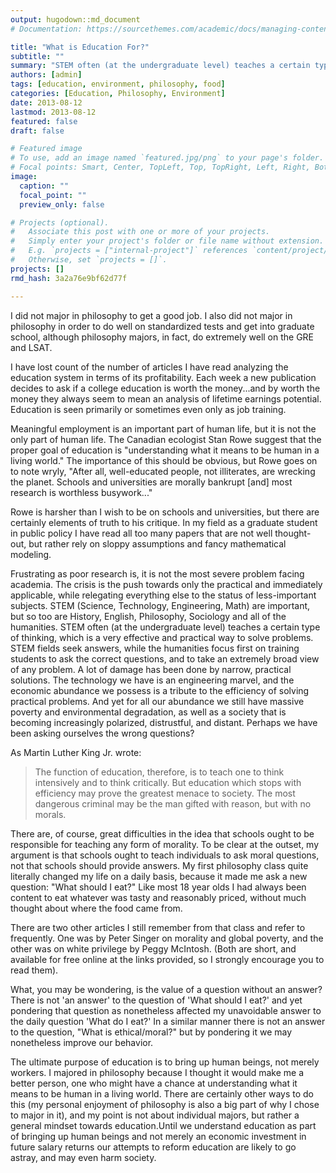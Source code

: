 ```yaml
---
output: hugodown::md_document
# Documentation: https://sourcethemes.com/academic/docs/managing-content/

title: "What is Education For?"
subtitle: ""
summary: "STEM often (at the undergraduate level) teaches a certain type of thinking, which is a very effective and practical way to solve problems. STEM fields seek answers, while the humanities focus first on training students to ask the correct questions, and to take an extremely broad view of any problem. A lot of damage has been done by narrow, practical solutions. The technology we have is an engineering marvel, and the economic abundance we possess is a tribute to the efficiency of solving practical problems. And yet for all our abundance we still have massive poverty and environmental degradation, as well as a society that is becoming increasingly polarized, distrustful, and distant."
authors: [admin]
tags: [education, environment, philosophy, food]
categories: [Education, Philosophy, Environment]
date: 2013-08-12
lastmod: 2013-08-12
featured: false
draft: false

# Featured image
# To use, add an image named `featured.jpg/png` to your page's folder.
# Focal points: Smart, Center, TopLeft, Top, TopRight, Left, Right, BottomLeft, Bottom, BottomRight.
image:
  caption: ""
  focal_point: ""
  preview_only: false

# Projects (optional).
#   Associate this post with one or more of your projects.
#   Simply enter your project's folder or file name without extension.
#   E.g. `projects = ["internal-project"]` references `content/project/deep-learning/index.md`.
#   Otherwise, set `projects = []`.
projects: []
rmd_hash: 3a2a76e9bf62d77f

---
```


I did not major in philosophy to get a good job. I also did not major in philosophy in order to do well on standardized tests and get into graduate school, although philosophy majors, in fact, do extremely well on the GRE and LSAT.

I have lost count of the number of articles I have read analyzing the education system in terms of its profitability. Each week a new publication decides to ask if a college education is worth the money...and by worth the money they always seem to mean an analysis of lifetime earnings potential. Education is seen primarily or sometimes even only as job training.

Meaningful employment is an important part of human life, but it is not the only part of human life. The Canadian ecologist Stan Rowe suggest that the proper goal of education is "understanding what it means to be human in a living world." The importance of this should be obvious, but Rowe goes on to note wryly, "After all, well-educated people, not illiterates, are wrecking the planet. Schools and universities are morally bankrupt \[and\] most research is worthless busywork..."

Rowe is harsher than I wish to be on schools and universities, but there are certainly elements of truth to his critique. In my field as a graduate student in public policy I have read all too many papers that are not well thought-out, but rather rely on sloppy assumptions and fancy mathematical modeling.

Frustrating as poor research is, it is not the most severe problem facing academia. The crisis is the push towards only the practical and immediately applicable, while relegating everything else to the status of less-important subjects. STEM (Science, Technology, Engineering, Math) are important, but so too are History, English, Philosophy, Sociology and all of the humanities. STEM often (at the undergraduate level) teaches a certain type of thinking, which is a very effective and practical way to solve problems. STEM fields seek answers, while the humanities focus first on training students to ask the correct questions, and to take an extremely broad view of any problem. A lot of damage has been done by narrow, practical solutions. The technology we have is an engineering marvel, and the economic abundance we possess is a tribute to the efficiency of solving practical problems. And yet for all our abundance we still have massive poverty and environmental degradation, as well as a society that is becoming increasingly polarized, distrustful, and distant. Perhaps we have been asking ourselves the wrong questions?

As Martin Luther King Jr. wrote:

> The function of education, therefore, is to teach one to think intensively and to think critically. But education which stops with efficiency may prove the greatest menace to society. The most dangerous criminal may be the man gifted with reason, but with no morals.

There are, of course, great difficulties in the idea that schools ought to be responsible for teaching any form of morality. To be clear at the outset, my argument is that schools ought to teach individuals to ask moral questions, not that schools should provide answers. My first philosophy class quite literally changed my life on a daily basis, because it made me ask a new question: "What should I eat?" Like most 18 year olds I had always been content to eat whatever was tasty and reasonably priced, without much thought about where the food came from.

There are two other articles I still remember from that class and refer to frequently. One was by Peter Singer on morality and global poverty, and the other was on white privilege by Peggy McIntosh. (Both are short, and available for free online at the links provided, so I strongly encourage you to read them).

What, you may be wondering, is the value of a question without an answer? There is not 'an answer' to the question of 'What should I eat?' and yet pondering that question as nonetheless affected my unavoidable answer to the daily question 'What do I eat?' In a similar manner there is not an answer to the question, "What is ethical/moral?" but by pondering it we may nonetheless improve our behavior.

The ultimate purpose of education is to bring up human beings, not merely workers. I majored in philosophy because I thought it would make me a better person, one who might have a chance at understanding what it means to be human in a living world. There are certainly other ways to do this (my personal enjoyment of philosophy is also a big part of why I chose to major in it), and my point is not about individual majors, but rather a general mindset towards education.Until we understand education as part of bringing up human beings and not merely an economic investment in future salary returns our attempts to reform education are likely to go astray, and may even harm society.

